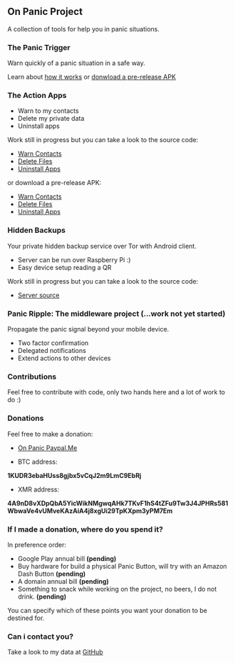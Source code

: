 ## On Panic Project

A collection of tools for help you in panic situations.

### The Panic Trigger

Warn quickly of a panic situation in a safe way.

Learn about [how it works](https://github.com/OnPanic/PanicTrigger/wiki) or [donwload a pre-release APK](https://github.com/OnPanic/PanicTrigger/releases)

### The Action Apps

- Warn to my contacts
- Delete my private data
- Uninstall apps

Work still in progress but you can take a look to the source code:

- [Warn Contacts](https://github.com/OnPanic/WarnContacts)
- [Delete Files](https://github.com/OnPanic/DeleteFiles)
- [Uninstall Apps](https://github.com/OnPanic/UninstallApps)

or download a pre-release APK:

- [Warn Contacts](https://github.com/OnPanic/WarnContacts/releases)
- [Delete Files](https://github.com/OnPanic/DeleteFiles/releases)
- [Uninstall Apps](https://github.com/OnPanic/UninstallApps/releases)
    
### Hidden Backups

Your private hidden backup service over Tor with Android client.

- Server can be run over Raspberry Pi :)
- Easy device setup reading a QR

Work still in progress but you can take a look to the source code:

- [Server source](https://github.com/OnPanic/HiddenBackup-Server)


### Panic Ripple: The middleware project (...work not yet started)

Propagate the panic signal beyond your mobile device.

- Two factor confirmation
- Delegated notifications
- Extend actions to other devices

### Contributions

Feel free to contribute with code, only two hands here and a lot of work to do :)

### Donations

Feel free to make a donation:
  
  - [On Panic Paypal.Me](https://www.paypal.me/OnPanic)

  - BTC address:

  **1KUDR3ebaHUss8gjbx5vCqJ2m9LmC9EbRj**
 
  - XMR address:

  **4A9nD8vXDpQbA5YicWikNMgwqAHk7TKvF1hS4tZFu9Tw3J4JPHRs581WbwaVe4vUMveKAzAiA4j8xgUi29TpKXpm3yPM7Em**


### If I made a donation, where do you spend it?

In preference order:

- Google Play annual bill **(pending)**
- Buy hardware for build a physical Panic Button, will try with an Amazon Dash Button **(pending)**
- A domain annual bill **(pending)**
- Something to snack while working on the project, no beers, I do not drink. **(pending)**

You can specify which of these points you want your donation to be destined for.

### Can i contact you?

Take a look to my data at [GitHub](https://github.com/arrase)
